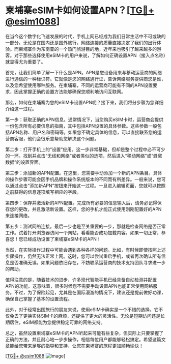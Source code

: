 # 柬埔寨eSIM卡如何设置APN？[[TG💪+ @esim1088](https://t.me/s/esim1088)]

在当今这个数字化飞速发展的时代，手机上网已经成为我们日常生活中不可或缺的一部分。无论是在国内还是国外旅行，网络连接的质量直接决定了我们的出行体验。而柬埔寨作为东南亚的一个热门旅游目的地，近年来也吸引了越来越多的游客。对于那些选择使用eSIM卡的用户来说，了解如何正确设置APN（接入点名称）就显得尤为重要了。

首先，让我们简单了解一下什么是APN。APN是您设备用来与移动运营商的网络进行通信的一种标识符。它就像是您的网络通行证，告诉网络服务提供商您是谁，以及您希望使用哪种服务。在柬埔寨，不同的运营商可能有不同的APN设置要求，因此掌握正确的设置方法能够确保您顺利地访问互联网。

那么，如何在柬埔寨为您的eSIM卡设置APN呢？接下来，我们将分步骤为您详细介绍这一过程。

第一步：获取正确的APN信息。通常情况下，当您购买eSIM卡时，运营商会提供一份包含所有必要信息的指南，其中包括APN设置的具体参数。这些参数一般包括APN名称、用户名和密码等。如果您不确定具体的信息，可以直接联系您的运营商客服，他们会很乐意帮助您解决这个问题。

第二步：打开手机上的“设置”应用。这一步非常基础，但却是整个过程中必不可少的一环。找到并点击“无线和网络”或者类似的选项，然后进入“移动网络”或“蜂窝数据”的设置界面。

第三步：添加新的APN配置。在这里，您需要手动添加一个新的APN条目。具体的操作步骤可能会因手机品牌和操作系统版本的不同而有所差异。一般来说，您可以通过点击“添加新APN”按钮来开始这一过程。一旦进入编辑页面，您就可以按照之前获得的信息逐项填写相应的字段。

第四步：保存并激活新的APN配置。完成所有必要的信息输入后，请务必记得保存您的更改，并且激活新设置。这样，您的手机才能正式使用刚刚配置好的APN来连接网络。

第五步：测试网络连接。最后一步也是至关重要的一步，那就是检查网络是否正常工作。试着打开浏览器访问一个网站，看看能否成功加载内容。如果一切正常，恭喜您！您已经成功设置了柬埔寨eSIM卡的APN！

当然，在实际操作过程中可能会遇到各种各样的问题。比如，有时候即使按照上述步骤操作，仍然无法正常上网。这时，您可以尝试重启手机，或者再次确认所有信息是否准确无误。如果问题依旧存在，不妨联系运营商的技术支持团队寻求进一步的帮助。

值得注意的是，随着技术的进步，许多现代智能手机已经具备自动检测并配置APN的功能。这意味着，很多时候您不需要手动设置APN也能正常使用网络服务。不过，为了保险起见，尤其是在国际漫游的情况下，建议还是提前做好功课，确保自己掌握了基本的设置流程。

此外，对于经常出国旅行的朋友来说，使用eSIM卡确实是一个不错的选择。它不仅免去了更换实体SIM卡的麻烦，还提供了更大的灵活性。无论是短期访问还是长期居住，eSIM都能为您提供稳定可靠的网络支持。

总之，虽然设置柬埔寨eSIM卡的APN听起来可能有些复杂，但实际上只要掌握了正确的方法，并且耐心地一步步操作，相信每位用户都能够轻松搞定。希望这篇文章能给您带来足够的指导和支持，让您在柬埔寨的旅程更加顺畅愉快！

[[TG💪+ @esim1088](https://t.me/s/esim1088) ![Image](https://i.postimg.cc/4NQfJmqS/Snipaste-2025-05-13-00-14-12.png)]
